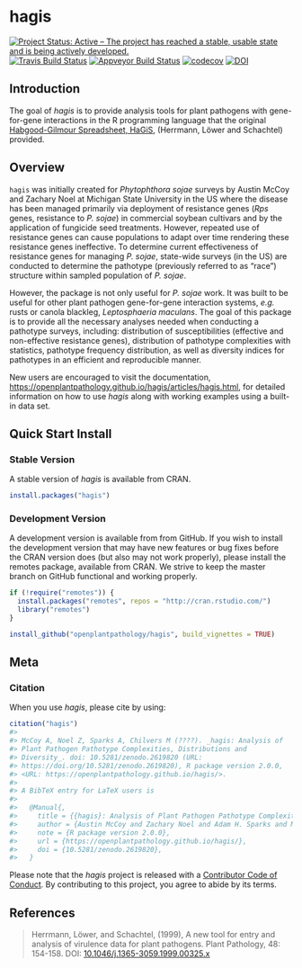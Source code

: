 
<!-- README.md is generated from README.Rmd. Please edit that file -->

# hagis

[![Project Status: Active – The project has reached a stable, usable
state and is being actively
developed.](https://www.repostatus.org/badges/latest/active.svg)](https://www.repostatus.org/#active)
[![Travis Build
Status](https://travis-ci.org/openplantpathology/hagis.svg?branch=master)](https://travis-ci.org/openplantpathology/hagis)
[![Appveyor Build
Status](https://ci.appveyor.com/api/projects/status/qhkacm5n9twor80c/branch/master?svg=true)](https://ci.appveyor.com/project/adamhsparks/hagis/branch/master)
[![codecov](https://codecov.io/gh/openplantpathology/hagis/branch/master/graph/badge.svg)](https://codecov.io/gh/openplantpathology/hagis)
[![DOI](https://zenodo.org/badge/164751172.svg)](https://zenodo.org/badge/latestdoi/164751172)

## Introduction

The goal of *hagis* is to provide analysis tools for plant pathogens
with gene-for-gene interactions in the R programming language that the
original [Habgood-Gilmour Spreadsheet,
HaGiS](https://onlinelibrary.wiley.com/doi/full/10.1046/j.1365-3059.1999.00325.x),
(Herrmann, Löwer and Schachtel) provided.

## Overview

`hagis` was initially created for *Phytophthora sojae* surveys by Austin
McCoy and Zachary Noel at Michigan State University in the US where the
disease has been managed primarily via deployment of resistance genes
(*Rps* genes, resistance to *P. sojae*) in commercial soybean cultivars
and by the application of fungicide seed treatments. However, repeated
use of resistance genes can cause populations to adapt over time
rendering these resistance genes ineffective. To determine current
effectiveness of resistance genes for managing *P. sojae*, state-wide
surveys (in the US) are conducted to determine the pathotype (previously
referred to as “race”) structure within sampled population of *P.
sojae*.

However, the package is not only useful for *P. sojae* work. It was
built to be useful for other plant pathogen gene-for-gene interaction
systems, *e.g.* rusts or canola blackleg, *Leptosphaeria maculans*. The
goal of this package is to provide all the necessary analyses needed
when conducting a pathotype surveys, including: distribution of
susceptibilities (effective and non-effective resistance genes),
distribution of pathotype complexities with statistics, pathotype
frequency distribution, as well as diversity indices for pathotypes in
an efficient and reproducible manner.

New users are encouraged to visit the documentation,
<https://openplantpathology.github.io/hagis/articles/hagis.html>, for
detailed information on how to use *hagis* along with working examples
using a built-in data set.

## Quick Start Install

### Stable Version

A stable version of *hagis* is available from CRAN.

``` r
install.packages("hagis")
```

### Development Version

A development version is available from from GitHub. If you wish to
install the development version that may have new features or bug fixes
before the CRAN version does (but also may not work properly), please
install the remotes package, available from CRAN. We strive to keep the
master branch on GitHub functional and working properly.

``` r
if (!require("remotes")) {
  install.packages("remotes", repos = "http://cran.rstudio.com/")
  library("remotes")
}

install_github("openplantpathology/hagis", build_vignettes = TRUE)
```

## Meta

### Citation

When you use *hagis*, please cite by using:

``` r
citation("hagis")
#> 
#> McCoy A, Noel Z, Sparks A, Chilvers M (????). _hagis: Analysis of
#> Plant Pathogen Pathotype Complexities, Distributions and
#> Diversity_. doi: 10.5281/zenodo.2619820 (URL:
#> https://doi.org/10.5281/zenodo.2619820), R package version 2.0.0,
#> <URL: https://openplantpathology.github.io/hagis/>.
#> 
#> A BibTeX entry for LaTeX users is
#> 
#>   @Manual{,
#>     title = {{hagis}: Analysis of Plant Pathogen Pathotype Complexities, Distributions and Diversity},
#>     author = {Austin McCoy and Zachary Noel and Adam H. Sparks and Martin Chilvers},
#>     note = {R package version 2.0.0},
#>     url = {https://openplantpathology.github.io/hagis/},
#>     doi = {10.5281/zenodo.2619820},
#>   }
```

Please note that the *hagis* project is released with a [Contributor
Code of
Conduct](https://github.com/openplantpathology/hagis/blob/master/CODE_OF_CONDUCT.md).
By contributing to this project, you agree to abide by its terms.

## References

> Herrmann, Löwer, and Schachtel, (1999), A new tool for entry and
> analysis of virulence data for plant pathogens. Plant Pathology, 48:
> 154-158. DOI:
> [10.1046/j.1365-3059.1999.00325.x](https://doi.org/10.1046/j.1365-3059.1999.00325.x)
